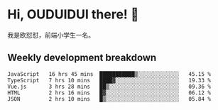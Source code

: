 # Hi, OUDUIDUI there!  👋

[comment]: <> ([<img align="right" width="50%" src="https://github-readme-stats.vercel.app/api?username=OUDUIDUI&theme=dark&show_icons=true">]&#40;https://metrics.lecoq.io/OUDUIDUI?template=classic&#41;)

我是欧怼怼，前端小学生一名。

##  Weekly development breakdown

<!--START_SECTION:waka-->
```text
JavaScript   16 hrs 45 mins  ███████████▒░░░░░░░░░░░░░   45.15 % 
TypeScript   7 hrs 10 mins   ████▓░░░░░░░░░░░░░░░░░░░░   19.33 % 
Vue.js       3 hrs 28 mins   ██▒░░░░░░░░░░░░░░░░░░░░░░   09.36 % 
HTML         2 hrs 16 mins   █▓░░░░░░░░░░░░░░░░░░░░░░░   06.12 % 
JSON         2 hrs 10 mins   █▒░░░░░░░░░░░░░░░░░░░░░░░   05.84 % 
```
<!--END_SECTION:waka-->